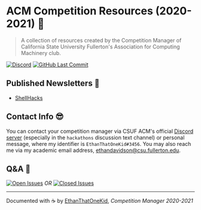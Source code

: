 # ACM Competition Resources (2020-2021) 👾

> A collection of resources created by the Competition Manager of California State University Fullerton's Association for Computing Machinery club.

[![Discord](https://img.shields.io/discord/710225099923521558)][discord-invite]
[![GitHub Last Commit](https://img.shields.io/github/last-commit/ethanthatonekid/acm-competition-manager)](https://github.com/ethanthatonekid/acm-competition-manager/commits)

## Published Newsletters 📰

- [ShellHacks](newsletters/ShellHacks.md)

## Contact Info 😎

You can contact your competition manager via CSUF ACM's official [Discord server][discord-invite] (especially in the `hackathons` discussion text channel) or personal message, where my identifier is `EthanThatOneKid#3456`. You may also reach me via my academic email address, [ethandavidson@csu.fullerton.edu](mailto:ethandavidson@csu.fullerton.edu).

## Q&A 🧠

[![Open Issues][ask-a-question-badge]][create-issue]
_OR_
[![Closed Issues][read-answered-questions-badge]][closed-issues]

---

Documented with ☕ by [EthanThatOneKid](http://ethandavidson.com/), _Competition Manager 2020-2021_

[discord-invite]: https://discord.gg/27Ke9ax
[create-issue]: ../../issues/new
[closed-issues]: ../../issues?q=is%3Aissue+is%3Aclosed+sort%3Aupdated-desc
[ask-a-question-badge]: https://img.shields.io/github/issues-raw/ethanthatonekid/acm-competition-manager?label=💬%20Ask%20a%20Question
[read-answered-questions-badge]: https://img.shields.io/github/issues-closed-raw/ethanthatonekid/acm-competition-manager?label=📚%20Read%20Answered%20Questions
